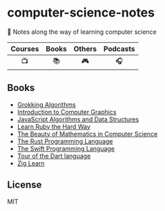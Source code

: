 # computer-science-notes

📖 Notes along the way of learning computer science

| Courses | Books | Others | Podcasts |
| :-----: | :---: | :----: | :------: |
|   📺    |  📚   |   🎮   |    🎧    |

## Books

- [Grokking Algorithms]
- [Introduction to Computer Graphics]
- [JavaScript Algorithms and Data Structures]
- [Learn Ruby the Hard Way]
- [The Beauty of Mathematics in Computer Science]
- [The Rust Programming Language]
- [The Swift Programming Language]
- [Tour of the Dart language]
- [Zig Learn]

## License

MIT

<!-- Links --->

[grokking algorithms]:
  https://github.com/LitoMore/computer-science-notes/tree/main/grokking-algorithms
[introduction to computer graphics]:
  https://github.com/LitoMore/computer-science-notes/tree/main/introduction-to-computer-graphics
[javascript algorithms and data structures]:
  https://github.com/LitoMore/computer-science-notes/tree/main/javascript-algorithms-and-data-structures
[learn ruby the hard way]:
  https://github.com/LitoMore/computer-science-notes/tree/main/learn-ruby-the-hard-way
[the beauty of mathematics in computer science]:
  https://github.com/LitoMore/computer-science-notes/tree/main/the-beauty-of-mathematics-in-computer-science
[the rust programming language]:
  https://github.com/LitoMore/computer-science-notes/tree/main/the-rust-programming-language
[the swift programming language]:
  https://github.com/LitoMore/computer-science-notes/tree/main/the-swift-programming-language
[tour of the dart language]:
  https://github.com/LitoMore/computer-science-notes/tree/main/tour-of-the-dart-language
[zig learn]: https://github.com/LitoMore/computer-science-notes/tree/main/zig-learn
